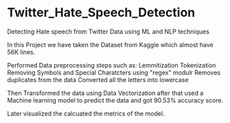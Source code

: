 # Twitter_Hate_Speech_Detection
Detecting Hate speech from Twitter Data using ML and NLP techniques


In this Project we have taken the Dataset from Kaggle which almost have 56K lines.

Performed Data preprocessing steps such as: 
  Lemmitization 
  Tokenization 
  Removing Symbols and Special Charatcters using "regex" modulr 
  Removes duplicates from the data Converted all the letters into lowercase

Then Transformed the data using Data Vectorization after that used a Machine learning model to predict the data and got 90.53% accuracy score.

Later visualized the calcuated the metrics of the model.
